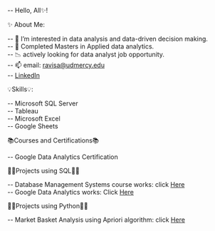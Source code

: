 -- Hello, All✨!  


  ✨ About Me:
  
-- 👀 I’m interested in data analysis and data-driven decision making.  
-- 🌱 Completed Masters in Applied data analytics.  
-- 📉 actively looking for data analyst job opportunity.  
-- 📫 email: ravisa@udmercy.edu  
-- [LinkedIn](http://www.linkedin.com/in/sarath-ravi-73056315a)

  💡Skills💡:

-- Microsoft SQL Server  
-- Tableau  
-- Microsoft Excel  
-- Google Sheets  
 
 📚Courses and Certifications📚

-- Google Data Analytics Certification
 
 👩‍💻Projects using SQL👩‍💻

-- Database Management Systems course works: click [Here](https://github.com/Sarath079/SQL_Queries_Repository/tree/main/DatabaseManagement_using_AzureDataStudio)  
-- Google Data Analytics works: Click [Here](https://github.com/Sarath079/SQL_Queries_Repository/commit/adc36d6f70dc8d7f7e155e5aceeb9e24e0dcb133)  

👩‍💻Projects using Python👩‍💻

-- Market Basket Analysis using Apriori algorithm: click [Here](https://github.com/Sarath079/Market_basket_analysis_using_Apriori_algorithm)  

<!---
Sarath079/Sarath079 is a ✨ special ✨ repository because its `README.md` (this file) appears on your GitHub profile.
You can click the Preview link to take a look at your changes.
--->
